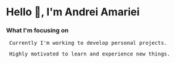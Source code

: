 
<h1> Hello 👋, I'm Andrei Amariei </h1>

<h3> What I'm focusing on </h3>

<pre> Currently I'm working to develop personal projects. </pre>

<pre> Highly motivated to learn and experience new things. </pre>
